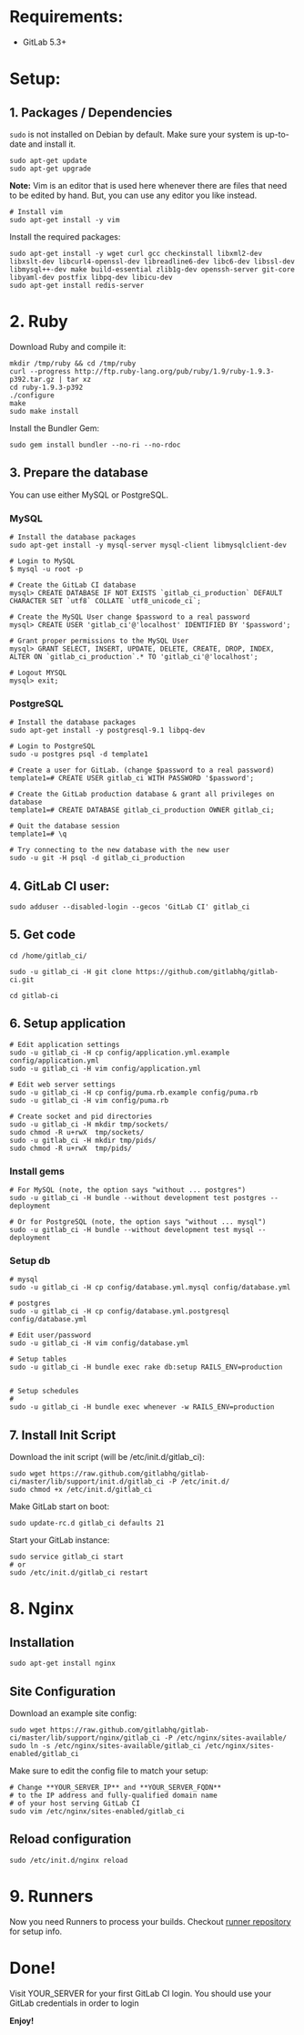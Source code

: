 # Requirements:

* GitLab 5.3+

# Setup: 

## 1. Packages / Dependencies

`sudo` is not installed on Debian by default. Make sure your system is
up-to-date and install it.

    sudo apt-get update
    sudo apt-get upgrade

**Note:**
Vim is an editor that is used here whenever there are files that need to be
edited by hand. But, you can use any editor you like instead.

    # Install vim
    sudo apt-get install -y vim

Install the required packages:

    sudo apt-get install -y wget curl gcc checkinstall libxml2-dev libxslt-dev libcurl4-openssl-dev libreadline6-dev libc6-dev libssl-dev libmysql++-dev make build-essential zlib1g-dev openssh-server git-core libyaml-dev postfix libpq-dev libicu-dev
    sudo apt-get install redis-server 

# 2. Ruby

Download Ruby and compile it:

    mkdir /tmp/ruby && cd /tmp/ruby
    curl --progress http://ftp.ruby-lang.org/pub/ruby/1.9/ruby-1.9.3-p392.tar.gz | tar xz
    cd ruby-1.9.3-p392
    ./configure
    make
    sudo make install

Install the Bundler Gem:

    sudo gem install bundler --no-ri --no-rdoc


## 3. Prepare the database

You can use either MySQL or PostgreSQL.

### MySQL

    # Install the database packages
    sudo apt-get install -y mysql-server mysql-client libmysqlclient-dev

    # Login to MySQL
    $ mysql -u root -p

    # Create the GitLab CI database
    mysql> CREATE DATABASE IF NOT EXISTS `gitlab_ci_production` DEFAULT CHARACTER SET `utf8` COLLATE `utf8_unicode_ci`;

    # Create the MySQL User change $password to a real password
    mysql> CREATE USER 'gitlab_ci'@'localhost' IDENTIFIED BY '$password';

    # Grant proper permissions to the MySQL User
    mysql> GRANT SELECT, INSERT, UPDATE, DELETE, CREATE, DROP, INDEX, ALTER ON `gitlab_ci_production`.* TO 'gitlab_ci'@'localhost';
    
    # Logout MYSQL
    mysql> exit;
    
### PostgreSQL

    # Install the database packages
    sudo apt-get install -y postgresql-9.1 libpq-dev

    # Login to PostgreSQL
    sudo -u postgres psql -d template1

    # Create a user for GitLab. (change $password to a real password)
    template1=# CREATE USER gitlab_ci WITH PASSWORD '$password';

    # Create the GitLab production database & grant all privileges on database
    template1=# CREATE DATABASE gitlab_ci_production OWNER gitlab_ci;

    # Quit the database session
    template1=# \q

    # Try connecting to the new database with the new user
    sudo -u git -H psql -d gitlab_ci_production



## 4. GitLab CI user:

    sudo adduser --disabled-login --gecos 'GitLab CI' gitlab_ci


## 5. Get code 

    cd /home/gitlab_ci/

    sudo -u gitlab_ci -H git clone https://github.com/gitlabhq/gitlab-ci.git

    cd gitlab-ci

## 6. Setup application

    # Edit application settings
    sudo -u gitlab_ci -H cp config/application.yml.example config/application.yml
    sudo -u gitlab_ci -H vim config/application.yml

    # Edit web server settings
    sudo -u gitlab_ci -H cp config/puma.rb.example config/puma.rb
    sudo -u gitlab_ci -H vim config/puma.rb

    # Create socket and pid directories
    sudo -u gitlab_ci -H mkdir tmp/sockets/
    sudo chmod -R u+rwX  tmp/sockets/
    sudo -u gitlab_ci -H mkdir tmp/pids/
    sudo chmod -R u+rwX  tmp/pids/

### Install gems
 
    # For MySQL (note, the option says "without ... postgres")
    sudo -u gitlab_ci -H bundle --without development test postgres --deployment

    # Or for PostgreSQL (note, the option says "without ... mysql")
    sudo -u gitlab_ci -H bundle --without development test mysql --deployment

### Setup db

    # mysql
    sudo -u gitlab_ci -H cp config/database.yml.mysql config/database.yml

    # postgres
    sudo -u gitlab_ci -H cp config/database.yml.postgresql config/database.yml
 
    # Edit user/password
    sudo -u gitlab_ci -H vim config/database.yml

    # Setup tables
    sudo -u gitlab_ci -H bundle exec rake db:setup RAILS_ENV=production
    

    # Setup schedules
    #
    sudo -u gitlab_ci -H bundle exec whenever -w RAILS_ENV=production
   

## 7. Install Init Script

Download the init script (will be /etc/init.d/gitlab_ci):

    sudo wget https://raw.github.com/gitlabhq/gitlab-ci/master/lib/support/init.d/gitlab_ci -P /etc/init.d/
    sudo chmod +x /etc/init.d/gitlab_ci

Make GitLab start on boot:

    sudo update-rc.d gitlab_ci defaults 21


Start your GitLab instance:

    sudo service gitlab_ci start
    # or
    sudo /etc/init.d/gitlab_ci restart


# 8. Nginx


## Installation
    sudo apt-get install nginx

## Site Configuration

Download an example site config:

    sudo wget https://raw.github.com/gitlabhq/gitlab-ci/master/lib/support/nginx/gitlab_ci -P /etc/nginx/sites-available/
    sudo ln -s /etc/nginx/sites-available/gitlab_ci /etc/nginx/sites-enabled/gitlab_ci

Make sure to edit the config file to match your setup:

    # Change **YOUR_SERVER_IP** and **YOUR_SERVER_FQDN**
    # to the IP address and fully-qualified domain name
    # of your host serving GitLab CI
    sudo vim /etc/nginx/sites-enabled/gitlab_ci

## Reload configuration

    sudo /etc/init.d/nginx reload



# 9. Runners


Now you need Runners to process your builds.
Checkout [runner repository](https://github.com/gitlabhq/gitlab-ci-runner#installation) for setup info.

# Done!


Visit YOUR_SERVER for your first GitLab CI login.
You should use your GitLab credentials in order to login

**Enjoy!**
